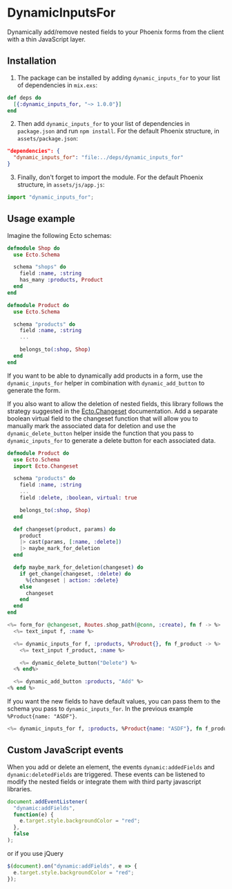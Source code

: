 # DynamicInputsFor

Dynamically add/remove nested fields to your Phoenix forms from the client with a
thin JavaScript layer.

## Installation

1. The package can be installed by adding `dynamic_inputs_for` to your list of
   dependencies in `mix.exs`:

```elixir
def deps do
  [{:dynamic_inputs_for, "~> 1.0.0"}]
end
```

2. Then add `dynamic_inputs_for` to your list of dependencies in `package.json` and
   run `npm install`. For the default Phoenix structure, in `assets/package.json`:

```json
"dependencies": {
  "dynamic_inputs_for": "file:../deps/dynamic_inputs_for"
}
```

3. Finally, don't forget to import the module. For the default Phoenix structure, in
   `assets/js/app.js`:

```js
import "dynamic_inputs_for";
```

## Usage example

Imagine the following Ecto schemas:

```elixir
defmodule Shop do
  use Ecto.Schema

  schema "shops" do
    field :name, :string
    has_many :products, Product
  end
end

defmodule Product do
  use Ecto.Schema

  schema "products" do
    field :name, :string
    ...

    belongs_to(:shop, Shop)
  end
end
```

If you want to be able to dynamically add products in a form, use the
`dynamic_inputs_for` helper in combination with `dynamic_add_button` to generate
the form.

If you also want to allow the deletion of nested fields, this library follows the
strategy suggested in the
[Ecto.Changeset](https://hexdocs.pm/ecto/Ecto.Changeset.html) documentation. Add a
separate boolean virtual field to the changeset function that will allow you to
manually mark the associated data for deletion and use the `dynamic_delete_button`
helper inside the function that you pass to `dynamic_inputs_for` to generate a delete
button for each associated data.

```elixir
defmodule Product do
  use Ecto.Schema
  import Ecto.Changeset

  schema "products" do
    field :name, :string
    ...
    field :delete, :boolean, virtual: true

    belongs_to(:shop, Shop)
  end

  def changeset(product, params) do
    product
    |> cast(params, [:name, :delete])
    |> maybe_mark_for_deletion
  end

  defp maybe_mark_for_deletion(changeset) do
    if get_change(changeset, :delete) do
      %{changeset | action: :delete}
    else
      changeset
    end
  end
end
```

```eex
<%= form_for @changeset, Routes.shop_path(@conn, :create), fn f -> %>
  <%= text_input f, :name %>

  <%= dynamic_inputs_for f, :products, %Product{}, fn f_product -> %>
    <%= text_input f_product, :name %>

    <%= dynamic_delete_button("Delete") %>
  <% end%>

  <%= dynamic_add_button :products, "Add" %>
<% end %>
```

If you want the new fields to have default values, you can pass them to the schema
you pass to `dynamic_inputs_for`. In the previous example `%Product{name: "ASDF"}`.

```eex
<%= dynamic_inputs_for f, :products, %Product{name: "ASDF"}, fn f_product -> %>
```

## Custom JavaScript events

When you add or delete an element, the events `dynamic:addedFields` and
`dynamic:deletedFields` are triggered. These events can be listened to modify the
nested fields or integrate them with third party javascript libraries.

```js
document.addEventListener(
  "dynamic:addFields",
  function(e) {
    e.target.style.backgroundColor = "red";
  },
  false
);
```

or if you use jQuery

```js
$(document).on("dynamic:addFields", e => {
  e.target.style.backgroundColor = "red";
});
```
